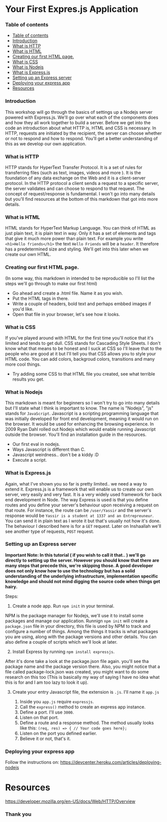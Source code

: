 <h1>Your First Expres.js Application</h1>

### Table of contents
- [Table of contents](#table-of-contents)
- [Introduction](#introduction)
- [What is HTTP](#what-is-http)
- [What is HTML](#what-is-html)
- [Creating our first HTML page.](#creating-our-first-html-page)
- [What is CSS](#what-is-css)
- [What is Nodejs](#what-is-nodejs)
- [What is Express.js](#what-is-expressjs)
- [Setting up an Express server](#setting-up-an-express-server)
- [Deploying your express app](#deploying-your-express-app)
- [Resources](#resources)


### Introduction
This workshop will go through the basics of settings up a Nodejs server powered with Express.js. We'll go over what each of the components does and how they all work together to build a server.
Before we get into the code an introduction about what HTTP is, HTML and CSS is necessary.
In HTTP, requests are initiated by the recipient, the server can choose whether or not to respond and how to respond. You'll get a better understanding of this as we develop our own application.

### What is HTTP
HTTP stands for HyperText Transfer Protocol.
It is a set of rules for transferring files (such as text, images, videos and more ). It is the foundation of any data exchange on the Web and it is a client-server protocol.
In the HTTP protocol a client sends a request to a specific server, the server validates and can choose to respond to that request. The concept of request/response is fundamental.
I won't go into many details but you'll find resources at the bottom of this markdown that got into more details.

### What is HTML
HTML stands for HyperText Markup Language.
You can think of HTML as just plain text, it is plain text in way. Only it has a set of elements and tags that give it much more power than plain text. For example you write `<h1>Hello friends</h1>` the text `Hello Friends` will be a `header`. It therefore has a predetermined size and styling. We'll get into this later when we create our own HTML.

### Creating our first HTML page.
(In some way, this markdown in intended to be reproducible so I'll list the steps we'll go through to make our first html)
* Go ahead and create a .html file. Name it as you wish.
* Put the HTML tags in there.
* Write a couple of headers, bold text and perhaps embbed images if you'd like.
* Open that file in your browser, let's see how it looks.

### What is CSS
If you've played around with HTML for the first time you'll notice that it's limited and tends to get dull.
CSS stands for Cascading Style Sheets. I don't know what that means to be honest and I suck at CSS so I'll leave that to the people who are good at it but I'll tell you that CSS allows you to style your HTML code. You can add colors, backgroud colors, transitions and many more cool things.
* Try adding some CSS to that HTML file you created, see what terrible results you get.

### What is Nodejs
This markdown is meant for beginners so I won't try to go into many details but I'll state what I think is important to know.
The name is "Nodejs", "js" stands for `JavaScript`. Javascript is a scripting programming language that was initially developed for front end development, meaning it would run on the browser. It would be used for enhancing the browsing experience. In 2009 Ryan Dahl rolled out Nodejs which would enable running Javascript outside the browser.
You'll find an installation guide in the resources.
* Our first eval in nodejs.
* Ways Javascript is different than C.
* Javascript weirdness.. don't be a kiddy :D
* Execute a script.

### What is Express.js
Again, what I've shown you so far is pretty limited.. we need a way to extend it.
Express.js is a framework that will enable us to create our own server, very easily and very fast. It is a very widely used framework for back end development in Node.
The way Express is used is that you define routes and you define your server's behaviour upon receiving a request on that route. For instance, the route can be `/user/Yassir` and the server's response would be `Yassir is a student at 1337 and an Entrepreuneur`. You can send it in plain text as I wrote it but that's usually not how it's done.
The behaviour I described here is for a `GET` request. Later on Inshaallah we'll see another type of requests, `POST` request.

### Setting up an Express server

**Important Note: In this tutorial ( if you wish to call it that.. ) we'll go directly to setting up the server. However you should know that there are many steps that precede this, we're skipping those. A good developer does not only know how to use the technology but has a solid understanding of the underlying infrastructure, implementation specific knowledge and should not mind digging the source code when things get hairy.**


Steps:

1. Create a node app. Run `npm init` in your terminal.

NPM is the package manager for Nodejs, we'll use it to install some packages and manage our application.
Runnign `npm init` will create a `package.json` file in your directory, this file is used by NPM to track and configure a number of things. Among the things it tracks is what packages you are using, along with the package versions and other details. You can also define a couple of scripts which we'll look at later.

2. Install Express by running `npm install expressjs`.

After it's done take a look at the package.json file again. you'll see tha package name and the package version there.
Also, you might notice that a file called package-lock.json was created, you might want to do some research on this too (This is basically my way of saying I have no idea what this is for and I am too lazy to look it up).

3. Create your entry Javascript file, the extension is `.js`. I'll name it `app.js`

    1. Inside you `app.js` require `expressjs`.
    2. Call the `express()` method to create an express app instance.
    3. Define a port. I'll use `3000`.
    4. Listen on that port.
    5. Define a route and a response method. The method usually looks like this: `(req, res) => { // Your code goes here};`
    6. Listen on the port you defined earlier.
    7. Believe it or not, that's it.

### Deploying your express app


Follow the instructions on: https://devcenter.heroku.com/articles/deploying-nodejs





# Resources
https://developer.mozilla.org/en-US/docs/Web/HTTP/Overview


<h3>Thank you</h3>
